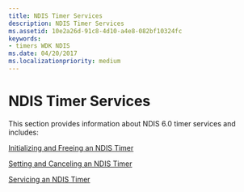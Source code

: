 ```yaml
---
title: NDIS Timer Services
description: NDIS Timer Services
ms.assetid: 10e2a26d-91c8-4d10-a4e8-082bf10324fc
keywords:
- timers WDK NDIS
ms.date: 04/20/2017
ms.localizationpriority: medium
---
```


# NDIS Timer Services





This section provides information about NDIS 6.0 timer services and includes:

[Initializing and Freeing an NDIS Timer](initializing-ndis-timers.md)

[Setting and Canceling an NDIS Timer](setting-and-clearing-timers.md)

[Servicing an NDIS Timer](servicing-timers.md)

 

 





